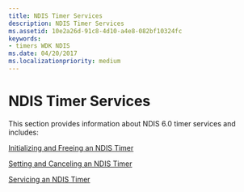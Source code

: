 ```yaml
---
title: NDIS Timer Services
description: NDIS Timer Services
ms.assetid: 10e2a26d-91c8-4d10-a4e8-082bf10324fc
keywords:
- timers WDK NDIS
ms.date: 04/20/2017
ms.localizationpriority: medium
---
```


# NDIS Timer Services





This section provides information about NDIS 6.0 timer services and includes:

[Initializing and Freeing an NDIS Timer](initializing-ndis-timers.md)

[Setting and Canceling an NDIS Timer](setting-and-clearing-timers.md)

[Servicing an NDIS Timer](servicing-timers.md)

 

 





